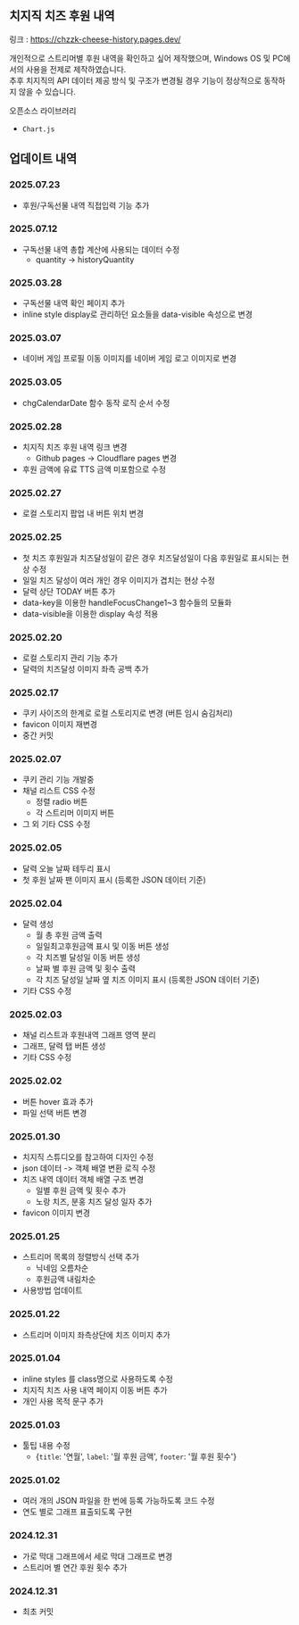 ## 치지직 치즈 후원 내역
링크 : https://chzzk-cheese-history.pages.dev/

개인적으로 스트리머별 후원 내역을 확인하고 싶어 제작했으며, Windows OS 및 PC에서의 사용을 전제로 제작하였습니다.\
추후 치지직의 API 데이터 제공 방식 및 구조가 변경될 경우 기능이 정상적으로 동작하지 않을 수 있습니다.

오픈소스 라이브러리
- `Chart.js`

## 업데이트 내역

### 2025.07.23
- 후원/구독선물 내역 직접입력 기능 추가

### 2025.07.12
- 구독선물 내역 총합 계산에 사용되는 데이터 수정
    - quantity -> historyQuantity

### 2025.03.28
- 구독선물 내역 확인 페이지 추가
- inline style display로 관리하던 요소들을 data-visible 속성으로 변경

### 2025.03.07
- 네이버 게임 프로필 이동 이미지를 네이버 게임 로고 이미지로 변경

### 2025.03.05
- chgCalendarDate 함수 동작 로직 순서 수정

### 2025.02.28
- 치지직 치즈 후원 내역 링크 변경
    - Github pages -> Cloudflare pages 변경
- 후원 금액에 유료 TTS 금액 미포함으로 수정

### 2025.02.27
- 로컬 스토리지 팝업 내 버튼 위치 변경

### 2025.02.25
- 첫 치즈 후원일과 치즈달성일이 같은 경우 치즈달성일이 다음 후원일로 표시되는 현상 수정
- 일일 치즈 달성이 여러 개인 경우 이미지가 겹치는 현상 수정
- 달력 상단 TODAY 버튼 추가
- data-key을 이용한 handleFocusChange1~3 함수들의 모듈화
- data-visible을 이용한 display 속성 적용

### 2025.02.20
- 로컬 스토리지 관리 기능 추가
- 달력의 치즈달성 이미지 좌측 공백 추가

### 2025.02.17
- 쿠키 사이즈의 한계로 로컬 스토리지로 변경 (버튼 임시 숨김처리)
- favicon 이미지 재변경
- 중간 커밋

### 2025.02.07
- 쿠키 관리 기능 개발중
- 채널 리스트 CSS 수정
    - 정렬 radio 버튼
    - 각 스트리머 이미지 버튼
- 그 외 기타 CSS 수정

### 2025.02.05
- 달력 오늘 날짜 테두리 표시
- 첫 후원 날짜 팬 이미지 표시 (등록한 JSON 데이터 기준)

### 2025.02.04
- 달력 생성
    - 월 총 후원 금액 출력
    - 일일최고후원금액 표시 및 이동 버튼 생성
    - 각 치즈별 달성일 이동 버튼 생성
    - 날짜 별 후원 금액 및 횟수 출력
    - 각 치즈 달성일 날짜 옆 치즈 이미지 표시 (등록한 JSON 데이터 기준)
- 기타 CSS 수정

### 2025.02.03
- 채널 리스트과 후원내역 그래프 영역 분리
- 그래프, 달력 탭 버튼 생성
- 기타 CSS 수정

### 2025.02.02
- 버튼 hover 효과 추가
- 파일 선택 버튼 변경

### 2025.01.30
- 치지직 스튜디오를 참고하여 디자인 수정
- json 데이터 -> 객체 배열 변환 로직 수정
- 치즈 내역 데이터 객체 배열 구조 변경
    - 일별 후원 금액 및 횟수 추가
    - 노랑 치즈, 분홍 치즈 달성 일자 추가
- favicon 이미지 변경

### 2025.01.25
- 스트리머 목록의 정렬방식 선택 추가
    - 닉네임 오름차순
    - 후원금액 내림차순
- 사용방법 업데이트

### 2025.01.22
- 스트리머 이미지 좌측상단에 치즈 이미지 추가

### 2025.01.04
- inline styles 를 class명으로 사용하도록 수정
- 치지직 치즈 사용 내역 페이지 이동 버튼 추가
- 개인 사용 목적 문구 추가

### 2025.01.03
- 툴팁 내용 수정
    - {`title`: '연월', `label`: '월 후원 금액', `footer`: '월 후원 횟수'}

### 2025.01.02
- 여러 개의 JSON 파일을 한 번에 등록 가능하도록 코드 수정
- 연도 별로 그래프 표출되도록 구현

### 2024.12.31
- 가로 막대 그래프에서 세로 막대 그래프로 변경
- 스트리머 별 연간 후원 횟수 추가

### 2024.12.31
- 최초 커밋
